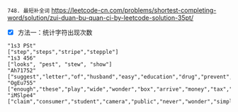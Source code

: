 
`748. 最短补全词` https://leetcode-cn.com/problems/shortest-completing-word/solution/zui-duan-bu-quan-ci-by-leetcode-solution-35pt/
- [x] 方法一：统计字符出现次数

```
"1s3 PSt"
["step","steps","stripe","stepple"]
"1s3 456"
["looks", "pest", "stew", "show"]
"Ah71752"
["suggest","letter","of","husband","easy","education","drug","prevent","writer","old"]
"OgEu755"
["enough","these","play","wide","wonder","box","arrive","money","tax","thus"]
"iMSlpe4"
["claim","consumer","student","camera","public","never","wonder","simple","thought","use"]
```
